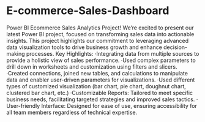 # E-commerce-Sales-Dashboard
Power BI Ecommerce Sales Analytics Project!
We’re excited to present our latest Power BI project, focused on transforming sales data into actionable insights. This project highlights our commitment to leveraging advanced data visualization tools to drive business growth and enhance decision-making processes.
Key Highlights:
·Integrating data from multiple sources to provide a holistic view of sales performance.
·Used complex parameters to drill down in worksheets and customization using filters and slicers.
·Created connections, joined new tables, and calculations to manipulate data and enabler user-driven parameters for visualizations.
·Used different types of customized visualization (bar chart, pie chart, doughnut chart, clustered bar chart, etc.)
·Customizable Reports: Tailored to meet specific business needs, facilitating targeted strategies and improved sales tactics.
· User-friendly Interface: Designed for ease of use, ensuring accessibility for all team members regardless of technical expertise.

